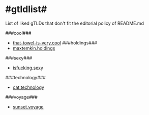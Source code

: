 #gtldlist#
========

List of liked gTLDs that don't fit the editorial policy of README.md

###cool###
* [that-towel-is-very.cool](http://that-towel-is-very.cool)
###holdings###
* [maxtemkin.holdings](http://maxtemkin.holdings) 

###sexy###
* [isfucking.sexy](http://welcome.isfucking.sexy)

###technology###
* [cat.technology](http://cat.technology) 

###voyage###
* [sunset.voyage](http://sunset.voyage) 
